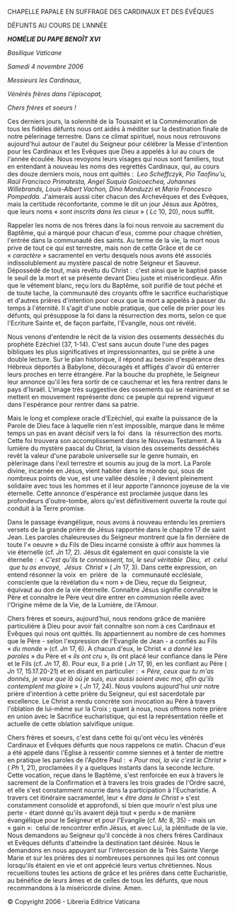 CHAPELLE PAPALE EN SUFFRAGE DES CARDINAUX ET DES ÉVÊQUES

DÉFUNTS AU COURS DE L’ANNÉE

***HOMÉLIE DU PAPE BENOÎT XVI***

*Basilique Vaticane*

*Samedi 4 novembre 2006*

*Messieurs les Cardinaux,*

*Vénérés frères dans l'épiscopat,*

*Chers frères et soeurs !*

Ces derniers jours, la solennité de la Toussaint et la Commémoration de tous les fidèles défunts nous ont aidés à méditer sur la destination finale de notre pèlerinage terrestre. Dans ce climat spirituel, nous nous retrouvons aujourd'hui autour de l'autel du Seigneur pour célébrer la Messe d'intention pour les Cardinaux et les Evêques que Dieu a appelés à lui au cours de l'année écoulée. Nous revoyons leurs visages qui nous sont familiers, tout en entendant à nouveau les noms des regrettés Cardinaux, qui, au cours des douze derniers mois, nous ont quittés :  *Leo Scheffczyk, Pio Taofinu'u, Raùl Francisco Primatesta, Angel Suquía Goicoechea, Johannes Willebrands, Louis-Albert Vachon, Dino Monduzzi* et *Mario Francesco Pompedda.* J'aimerais aussi citer chacun des Archevêques et des Evêques, mais la certitude réconfortante, comme le dit un jour Jésus aux Apôtres, que leurs noms « *sont inscrits dans les cieux* » ( *Lc* 10, 20), nous suffit.

Rappeler les noms de nos frères dans la foi nous renvoie au sacrement du Baptême, qui a marqué pour chacun d'eux, comme pour chaque chrétien, l'entrée dans la communauté des saints. Au terme de la vie, la mort nous prive de tout ce qui est terrestre, mais non de cette Grâce et de ce « *caractère* » sacramentel en vertu desquels nous avons été associés indissolublement au mystère pascal de notre Seigneur et Sauveur. Dépossédé de tout, mais revêtu du Christ :  c'est ainsi que le baptisé passe le seuil de la mort et se présente devant Dieu juste et miséricordieux. Afin que le vêtement blanc, reçu lors du Baptême, soit purifié de tout péché et de toute tache, la communauté des croyants offre le sacrifice eucharistique et d'autres prières d'intention pour ceux que la mort a appelés à passer du temps à l'éternité. Il s'agit d'une noble pratique, que celle de prier pour les défunts, qui présuppose la foi dans la résurrection des morts, selon ce que l'Ecriture Sainte et, de façon parfaite, l'Evangile, nous ont révélé.

Nous venons d'entendre le récit de la vision des ossements desséchés du prophète Ezéchiel (37, 1-14). C'est sans aucun doute l'une des pages bibliques les plus significatives et impressionnantes, qui se prête à une double lecture. Sur le plan historique, il répond au besoin d'espérance des Hébreux déportés à Babylone, découragés et affligés d'avoir dû enterrer leurs proches en terre étrangère. Par la bouche du prophète, le Seigneur leur annonce qu'il les fera sortir de ce cauchemar et les fera rentrer dans le pays d'Israël. L'image très suggestive des ossements qui se réaniment et se mettent en mouvement représente donc ce peuple qui reprend vigueur dans l'espérance pour rentrer dans sa patrie.

Mais le long et complexe oracle d'Ezéchiel, qui exalte la puissance de la Parole de Dieu face à laquelle rien n'est impossible, marque dans le même temps un pas en avant décisif vers la foi  dans  la  résurrection des morts. Cette foi trouvera son accomplissement dans le Nouveau Testament. A la lumière du mystère pascal du Christ, la vision des ossements desséchés revêt la valeur d'une parabole universelle sur le genre humain, en pèlerinage dans l'exil terrestre et soumis au joug de la mort. La Parole divine, incarnée en Jésus, vient habiter dans le monde qui, sous de nombreux points de vue, est une vallée désolée ; il devient pleinement solidaire avec tous les hommes et il leur apporte l'annonce joyeuse de la vie éternelle. Cette annonce d'espérance est proclamée jusque dans les profondeurs d'outre-tombe, alors qu'est définitivement ouverte la route qui conduit à la Terre promise.

Dans le passage évangélique, nous avons à nouveau entendu les premiers versets de la grande prière de Jésus rapportée dans le chapitre 17 de saint Jean. Les paroles chaleureuses du Seigneur montrent que la fin dernière de toute l'« oeuvre » du Fils de Dieu incarné consiste à offrir aux hommes la vie éternelle (cf. *Jn* 17, 2). Jésus dit également en quoi consiste la vie éternelle :  « *C'est qu'ils te connaissent, toi, le seul véritable  Dieu,  et  celui  que tu as envoyé,  Jésus  Christ* » ( *Jn* 17, 3). Dans cette expression, on entend résonner la voix  en  prière  de  la   communauté ecclésiale, consciente que la révélation du « nom » de Dieu, reçue du Seigneur, équivaut au don de la vie éternelle. Connaître Jésus signifie connaître le Père et connaître le Père veut dire entrer en communion réelle avec l'Origine même de la Vie, de la Lumière, de l'Amour.

Chers frères et soeurs, aujourd'hui, nous rendons grâce de manière particulière à Dieu pour avoir fait connaître son nom à ces Cardinaux et Evêques qui nous ont quittés. Ils appartiennent au nombre de ces hommes que le Père - selon l'expression de l'Evangile de Jean - a confiés au Fils « *du monde* » (cf. *Jn* 17, 6). A chacun d'eux, le Christ « *a donné les paroles* » du Père et « *ils ont cru* », ils ont placé leur confiance dans le Père et le Fils (cf. *Jn* 17, 8). Pour eux, Il a prié ( *Jn* 17, 9), en les confiant au Père ( *Jn* 17, 15.17.20-21) et en disant en particulier :  « *Père, ceux que tu m'as donnés, je veux que là où je suis, eux aussi soient avec moi, afin qu'ils contemplent ma gloire* » ( *Jn* 17, 24). Nous voulons aujourd'hui unir notre prière d'intention à cette prière du Seigneur, qui est sacerdotale par excellence. Le Christ a rendu concrète son invocation au Père à travers l'oblation de lui-même sur la Croix ; quant à nous, nous offrons notre prière en union avec le Sacrifice eucharistique, qui est la représentation réelle et actuelle de cette oblation salvifique unique.

Chers frères et soeurs, c'est dans cette foi qu'ont vécu les vénérés Cardinaux et Evêques défunts que nous rappelons ce matin. Chacun d'eux a été appelé dans l'Eglise à ressentir comme siennes et à tenter de mettre en pratique les paroles de l'Apôtre Paul :  « *Pour moi, la vie c'est le Christ* » ( *Ph* 1, 21), proclamées il y a quelques instants dans la seconde lecture. Cette vocation, reçue dans le Baptême, s'est renforcée en eux à travers le sacrement de la Confirmation et à travers les trois grades de l'Ordre sacré, et elle s'est constamment nourrie dans la participation à l'Eucharistie. A travers cet itinéraire sacramentel, leur « *être dans le Christ* » s'est constamment consolidé et approfondi, si bien que mourir n'est plus une perte - étant donné qu'ils avaient déjà tout « perdu » de manière évangélique pour le Seigneur et pour l'Evangile (cf. *Mc* 8, 35) - mais un « gain »:  celui de rencontrer enfin Jésus, et avec Lui, la plénitude de la vie. Nous demandons au Seigneur qu'il concède à nos chers frères Cardinaux et Evêques défunts d'atteindre la destination tant désirée. Nous le demandons en nous appuyant sur l'intercession de la Très Sainte Vierge Marie et sur les prières des si nombreuses personnes qui les ont connus lorsqu'ils étaient en vie et ont apprécié leurs vertus chrétiennes. Nous recueillons toutes les actions de grâce et les prières dans cette Eucharistie, au bénéfice de leurs âmes et de celles de tous les défunts, que nous recommandons à la miséricorde divine. Amen.

© Copyright 2006 - Libreria Editrice Vaticana